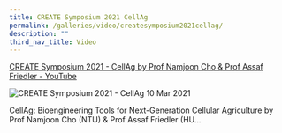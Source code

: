 ```yaml
---
title: CREATE Symposium 2021 CellAg
permalink: /galleries/video/createsymposium2021cellag/
description: ""
third_nav_title: Video
---
```

[CREATE Symposium 2021 - CellAg by Prof Namjoon Cho & Prof Assaf Friedler - YouTube](https://www.youtube.com/embed/-Qx020CeqBU?html5=1&rel=0)

![CREATE Symposium 2021 - CellAg](https://img.youtube.com/vi/-Qx020CeqBU/default.jpg)
10 Mar 2021


CellAg: Bioengineering Tools for Next-Generation Cellular Agriculture by Prof Namjoon Cho (NTU) & Prof Assaf Friedler (HU...